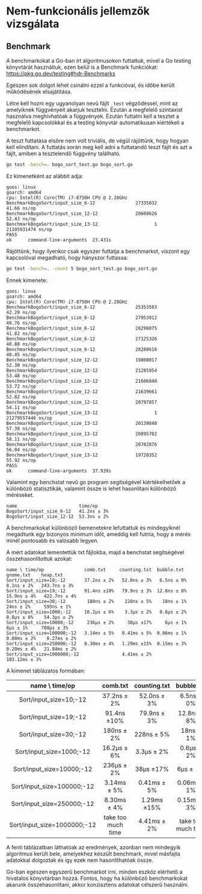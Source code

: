 # Nem-funkcionális jellemzők vizsgálata

## Benchmark

A benchmarkokat a Go-ban írt algoritmusokon futtattuk,
mivel a Go testing könyvtárát használtuk, ezen belül is a Benchmark
funkciókat: https://pkg.go.dev/testing#hdr-Benchmarks

Egészen sok dolgot lehet csinálni ezzel a funkcióval, és időbe került működésének elsajátítása.

Létre kell hozni egy ugyanolyan nevű fájlt `_test` végződéssel, mint az amelyiknek függvényeit akarjuk tesztelni.
Ezután a megfelelő szintaxist használva meghívhatóak a függvények. Ezután futtatni kell a tesztet a megfelelő
kapcsolókkal és a testing könyvtár automatikusan kiértékeli a benchmarkot.

A teszt futtatása elsőre nem volt triviális, de végül rájöttünk, hogy hogyan kell elindítani.
A futtatás során meg kell adni a futtatandó teszt fájlt és azt a fájlt, amiben a tesztelendő függvény található.

```bash
go test -bench=. bogo_sort_test.go bogo_sort.go
```

Ez kimenetként az alábbit adja:

```
goos: linux
goarch: amd64
cpu: Intel(R) Core(TM) i7-8750H CPU @ 2.20GHz
BenchmarkBogoSort/input_size_6-12               27335032                41.66 ns/op
BenchmarkBogoSort/input_size_12-12              20608626                52.43 ns/op
BenchmarkBogoSort/input_size_13-12                     1        21105931474 ns/op
PASS
ok      command-line-arguments  23.431s
```

Rájöttünk, hogy ilyenkor csak egyszer futtatja a benchmarkot, viszont egy kapcsolóval megadható, hogy hányszor futtassa:

```bash
go test -bench=. -count 5 bogo_sort_test.go bogo_sort.go
```

Ennek kimenete:

```
goos: linux
goarch: amd64
cpu: Intel(R) Core(TM) i7-8750H CPU @ 2.20GHz
BenchmarkBogoSort/input_size_6-12               25353583                42.29 ns/op
BenchmarkBogoSort/input_size_6-12               27953912                40.76 ns/op
BenchmarkBogoSort/input_size_6-12               28296075                41.82 ns/op
BenchmarkBogoSort/input_size_6-12               27125326                40.88 ns/op
BenchmarkBogoSort/input_size_6-12               28280616                40.45 ns/op
BenchmarkBogoSort/input_size_12-12              19808017                52.30 ns/op
BenchmarkBogoSort/input_size_12-12              21285954                53.48 ns/op
BenchmarkBogoSort/input_size_12-12              21606840                53.72 ns/op
BenchmarkBogoSort/input_size_12-12              21639661                52.82 ns/op
BenchmarkBogoSort/input_size_12-12              20797857                54.11 ns/op
BenchmarkBogoSort/input_size_13-12                     1        21279557446 ns/op
BenchmarkBogoSort/input_size_13-12              20139840                57.38 ns/op
BenchmarkBogoSort/input_size_13-12              20895702                58.11 ns/op
BenchmarkBogoSort/input_size_13-12              20782876                56.04 ns/op
BenchmarkBogoSort/input_size_13-12              19720352                55.92 ns/op
PASS
ok      command-line-arguments  37.939s
```

Valamint egy benchstat nevű go program segítségével kiértékelhetőek a különböző statisztikák, valamint össze is lehet
hasonlítani különböző méréseket.

```
name                       time/op
BogoSort/input_size_6-12   41.2ns ± 3%
BogoSort/input_size_12-12  53.3ns ± 2%
```

A benchmarkokat különböző bemenetekre lefuttattuk és mindegyiknél megadtunk egy bizonyos minimum időt, ameddig kell
futnia, hogy a mérés minél pontosabb és valósabb legyen.

A mért adatokat lementettük txt fájlokba, majd a benchstat segítségével összehasonlítottuk azokat:

```
name \ time/op               comb.txt     counting.txt  bubble.txt   gnome.txt    heap.txt
Sort/input_size=10;-12       37.2ns ± 2%   52.0ns ± 3%   6.5ns ± 0%   8.1ns ± 2%   243.7ns ± 3%
Sort/input_size=19;-12       91.4ns ±10%   79.9ns ± 3%  12.8ns ± 8%  15.9ns ± 4%   422.7ns ± 4%
Sort/input_size=30;-12        180ns ± 2%    228ns ± 5%    18ns ± 1%    24ns ± 2%     595ns ± 1%
Sort/input_size=1000;-12     16.2µs ± 6%    3.3µs ± 2%   0.6µs ± 2%   0.8µs ± 0%    54.3µs ± 2%
Sort/input_size=10000;-12     236µs ± 2%     38µs ±17%     6µs ± 1%     8µs ± 1%     708µs ± 3%
Sort/input_size=100000;-12   3.14ms ± 5%   0.41ms ± 5%  0.06ms ± 1%  0.08ms ± 2%    8.27ms ± 2%
Sort/input_size=250000;-12   8.30ms ± 4%   1.29ms ±15%  0.15ms ± 3%  0.20ms ± 4%   21.84ms ± 2%
Sort/input_size=1000000;-12                4.41ms ± 2%                            103.12ms ± 3%
```

A kimenet táblázatos formában:

|     **name \ time/op**      |    **comb.txt**    | **counting.txt** |   **bubble.txt**   |   **gnome.txt**    | **heap.txt**  |
|:---------------------------:|:------------------:|:----------------:|:------------------:|:------------------:|:-------------:|
|   Sort/input\_size=10;-12   |    37.2ns ± 2%     |   52.0ns ± 3%    |     6.5ns ± 0%     |     8.1ns ± 2%     | 243.7ns ± 3%  |
|   Sort/input\_size=19;-12   |    91.4ns ±10%     |   79.9ns ± 3%    |    12.8ns ± 8%     |    15.9ns ± 4%     | 422.7ns ± 4%  |
|   Sort/input\_size=30;-12   |     180ns ± 2%     |    228ns ± 5%    |     18ns ± 1%      |     24ns ± 2%      |  595ns ± 1%   |
|  Sort/input\_size=1000;-12  |    16.2µs ± 6%     |    3.3µs ± 2%    |     0.6µs ± 2%     |     0.8µs ± 0%     |  54.3µs ± 2%  |
| Sort/input\_size=10000;-12  |     236µs ± 2%     |    38µs ±17%     |      6µs ± 1%      |      8µs ± 1%      |  708µs ± 3%   |
| Sort/input\_size=100000;-12 |    3.14ms ± 5%     |   0.41ms ± 5%    |    0.06ms ± 1%     |    0.08ms ± 2%     |  8.27ms ± 2%  |
| Sort/input\_size=250000;-12 |    8.30ms ± 4%     |   1.29ms ±15%    |    0.15ms ± 3%     |    0.20ms ± 4%     | 21.84ms ± 2%  |
| Sort/input_size=1000000;-12 | take too much time |   4.41ms ± 2%    | take too much time | take too much time | 103.12ms ± 3% |

A fenti táblázatban láthatóak az eredmények, azonban nem mindegyik algoritmus került bele, amelyekhez készült benchmark,
mivel másfajta adatokkal dolgoztak és így ezek nem hasonlíthatóak össze.

Go-ban egészen egyszerű benchmarkot írni, minden eszköz elérhető a hivatalos könyvtárban hozzá. Fontos, hogy ha
különböző benchmarkokat akarunk összehasonlítani, akkor konzisztens adatokat célszerű használni. 